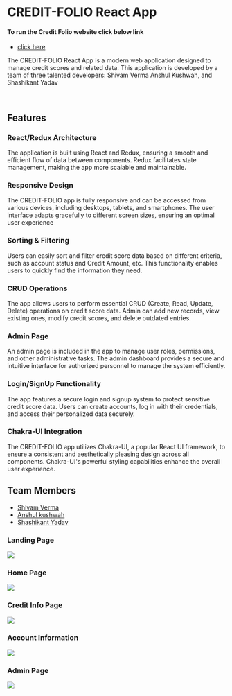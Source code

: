 <h1>CREDIT-FOLIO React App</h1>

<h4> To run the Credit Folio website click below link</h4>

<ul> <li><a href="https://jocular-bavarois-89af42.netlify.app/"> click here </a></li> </ul>


<div> <p>The CREDIT-FOLIO React App is a modern web application designed to manage credit scores and related data. This application is developed by a team of three talented developers: Shivam Verma Anshul Kushwah, and Shashikant Yadav</p>
<br />
<h2>Features</h2>

<h3>React/Redux Architecture </h3>
<p>The application is built using React and Redux, ensuring a smooth and efficient flow of data between components. Redux facilitates state management, making the app more scalable and maintainable. </p>

<h3>Responsive Design</h3>
<p>The CREDIT-FOLIO app is fully responsive and can be accessed from various devices, including desktops, tablets, and smartphones. The user interface adapts gracefully to different screen sizes, ensuring an optimal user experience </p>

<h3>Sorting & Filtering </h3>
<p>Users can easily sort and filter credit score data based on different criteria, such as account status and Credit Amount, etc. This functionality enables users to quickly find the information they need. </p>

<h3>CRUD Operations </h3>
<p>The app allows users to perform essential CRUD (Create, Read, Update, Delete) operations on credit score data. Admin can add new records, view existing ones, modify credit scores, and delete outdated entries. </p>

<h3>Admin Page </h3>
<p>An admin page is included in the app to manage user roles, permissions, and other administrative tasks. The admin dashboard provides a secure and intuitive interface for authorized personnel to manage the system efficiently. </p>

<h3>Login/SignUp Functionality </h3>
<p> The app features a secure login and signup system to protect sensitive credit score data. Users can create accounts, log in with their credentials, and access their personalized data securely.</p>

<h3>Chakra-UI Integration </h3>
<p> The CREDIT-FOLIO app utilizes Chakra-UI, a popular React UI framework, to ensure a consistent and aesthetically pleasing design across all components. Chakra-UI's powerful styling capabilities enhance the overall user experience.</p>


<h2>Team Members </h2>
<ul>
<li><a href="https://github.com/shivamvr">Shivam Verma</a></li> 
<li><a href="https://github.com/anshul-010">Anshul kushwah</a></li> 
<li><a href="https://github.com/shashi310">Shashikant Yadav</a></li> 
</ul>

</div>


<div>


<div> <h3> Landing Page </h3> 
  
  <img src="https://i.ibb.co/4sBGFgH/download-7.png"/>
 </div>

<div> <h3>Home Page </h3> 
  
  <img src="https://i.ibb.co/T2ts1s8/download-11.png"/>
  </div>

  
  <div> <h3> Credit Info Page </h3> 
  
  <img src="https://i.ibb.co/pdvgmpK/download-9.png"/>
  </div>
  
  <div> <h3> Account Information </h3> 
  
  <img src="https://i.ibb.co/Rvz93nk/download-10.png"/>
  </div>

 <div> <h3> Admin Page </h3> 
  
  <img src="https://i.ibb.co/JvM2Qb8/download-8.png"/>
  </div>
</div>
